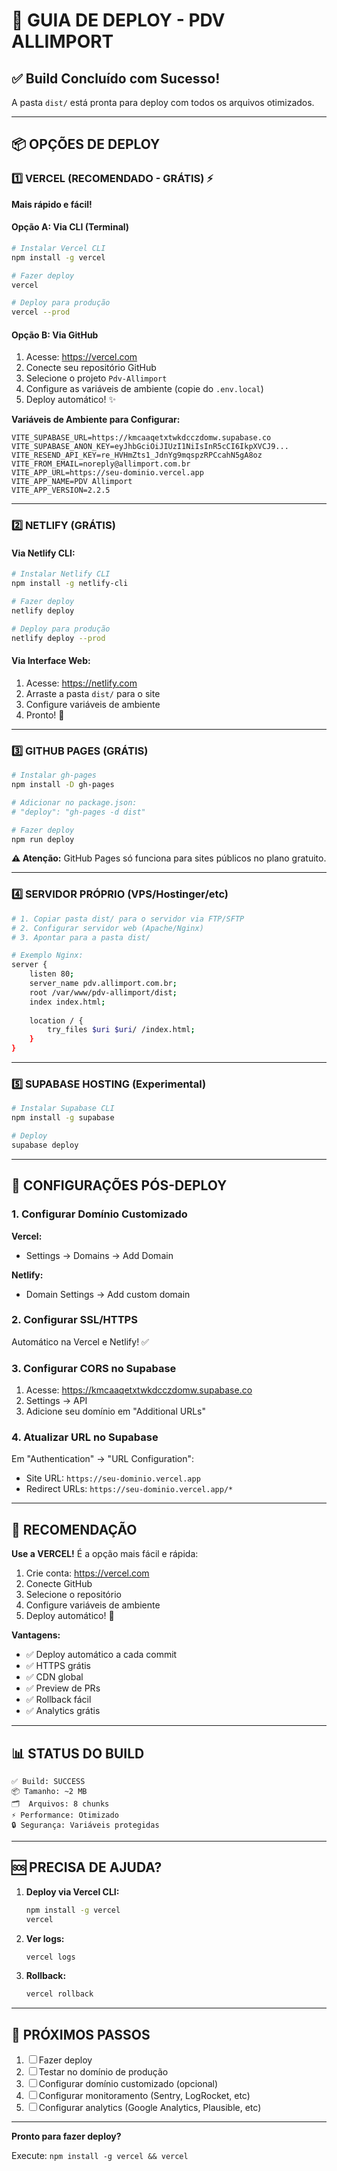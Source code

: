 # 🚀 GUIA DE DEPLOY - PDV ALLIMPORT

## ✅ Build Concluído com Sucesso!

A pasta `dist/` está pronta para deploy com todos os arquivos otimizados.

---

## 📦 OPÇÕES DE DEPLOY

### 1️⃣ VERCEL (RECOMENDADO - GRÁTIS) ⚡

**Mais rápido e fácil!**

#### Opção A: Via CLI (Terminal)
```bash
# Instalar Vercel CLI
npm install -g vercel

# Fazer deploy
vercel

# Deploy para produção
vercel --prod
```

#### Opção B: Via GitHub
1. Acesse: https://vercel.com
2. Conecte seu repositório GitHub
3. Selecione o projeto `Pdv-Allimport`
4. Configure as variáveis de ambiente (copie do `.env.local`)
5. Deploy automático! ✨

**Variáveis de Ambiente para Configurar:**
```env
VITE_SUPABASE_URL=https://kmcaaqetxtwkdcczdomw.supabase.co
VITE_SUPABASE_ANON_KEY=eyJhbGciOiJIUzI1NiIsInR5cCI6IkpXVCJ9...
VITE_RESEND_API_KEY=re_HVHmZts1_JdnYg9mqspzRPCcahN5gA8oz
VITE_FROM_EMAIL=noreply@allimport.com.br
VITE_APP_URL=https://seu-dominio.vercel.app
VITE_APP_NAME=PDV Allimport
VITE_APP_VERSION=2.2.5
```

---

### 2️⃣ NETLIFY (GRÁTIS)

#### Via Netlify CLI:
```bash
# Instalar Netlify CLI
npm install -g netlify-cli

# Fazer deploy
netlify deploy

# Deploy para produção
netlify deploy --prod
```

#### Via Interface Web:
1. Acesse: https://netlify.com
2. Arraste a pasta `dist/` para o site
3. Configure variáveis de ambiente
4. Pronto! 🎉

---

### 3️⃣ GITHUB PAGES (GRÁTIS)

```bash
# Instalar gh-pages
npm install -D gh-pages

# Adicionar no package.json:
# "deploy": "gh-pages -d dist"

# Fazer deploy
npm run deploy
```

**⚠️ Atenção:** GitHub Pages só funciona para sites públicos no plano gratuito.

---

### 4️⃣ SERVIDOR PRÓPRIO (VPS/Hostinger/etc)

```bash
# 1. Copiar pasta dist/ para o servidor via FTP/SFTP
# 2. Configurar servidor web (Apache/Nginx)
# 3. Apontar para a pasta dist/

# Exemplo Nginx:
server {
    listen 80;
    server_name pdv.allimport.com.br;
    root /var/www/pdv-allimport/dist;
    index index.html;
    
    location / {
        try_files $uri $uri/ /index.html;
    }
}
```

---

### 5️⃣ SUPABASE HOSTING (Experimental)

```bash
# Instalar Supabase CLI
npm install -g supabase

# Deploy
supabase deploy
```

---

## 🔧 CONFIGURAÇÕES PÓS-DEPLOY

### 1. Configurar Domínio Customizado

**Vercel:**
- Settings → Domains → Add Domain

**Netlify:**
- Domain Settings → Add custom domain

### 2. Configurar SSL/HTTPS

Automático na Vercel e Netlify! ✅

### 3. Configurar CORS no Supabase

1. Acesse: https://kmcaaqetxtwkdcczdomw.supabase.co
2. Settings → API
3. Adicione seu domínio em "Additional URLs"

### 4. Atualizar URL no Supabase

Em "Authentication" → "URL Configuration":
- Site URL: `https://seu-dominio.vercel.app`
- Redirect URLs: `https://seu-dominio.vercel.app/*`

---

## 🎯 RECOMENDAÇÃO

**Use a VERCEL!** É a opção mais fácil e rápida:

1. Crie conta: https://vercel.com
2. Conecte GitHub
3. Selecione o repositório
4. Configure variáveis de ambiente
5. Deploy automático! 🚀

**Vantagens:**
- ✅ Deploy automático a cada commit
- ✅ HTTPS grátis
- ✅ CDN global
- ✅ Preview de PRs
- ✅ Rollback fácil
- ✅ Analytics grátis

---

## 📊 STATUS DO BUILD

```
✅ Build: SUCCESS
📦 Tamanho: ~2 MB
🗂️  Arquivos: 8 chunks
⚡ Performance: Otimizado
🔒 Segurança: Variáveis protegidas
```

---

## 🆘 PRECISA DE AJUDA?

1. **Deploy via Vercel CLI:**
   ```bash
   npm install -g vercel
   vercel
   ```

2. **Ver logs:**
   ```bash
   vercel logs
   ```

3. **Rollback:**
   ```bash
   vercel rollback
   ```

---

## 📝 PRÓXIMOS PASSOS

1. ☐ Fazer deploy
2. ☐ Testar no domínio de produção
3. ☐ Configurar domínio customizado (opcional)
4. ☐ Configurar monitoramento (Sentry, LogRocket, etc)
5. ☐ Configurar analytics (Google Analytics, Plausible, etc)

---

**Pronto para fazer deploy?** 

Execute: `npm install -g vercel && vercel`
